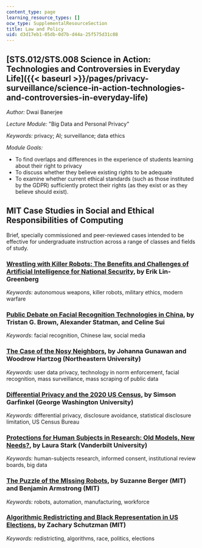 ```yaml
---
content_type: page
learning_resource_types: []
ocw_type: SupplementalResourceSection
title: Law and Policy
uid: d3d17eb1-05db-0d7b-d44a-25f575d31c08
---
```


[STS.012/STS.008 Science in Action: Technologies and Controversies in Everyday Life]({{< baseurl >}}/pages/privacy-surveillance/science-in-action-technologies-and-controversies-in-everyday-life)
--------------------------------------------------------------------------------------------------------------------------------------------------------------------------------------------------

_Author:_ Dwai Banerjee

_Lecture Module:_ "Big Data and Personal Privacy"

_Keywords:_ privacy; AI; surveillance; data ethics

_Module Goals:_

*   To find overlaps and differences in the experience of students learning about their right to privacy
*   To discuss whether they believe existing rights to be adequate
*   To examine whether current ethical standards (such as those instituted by the GDPR) sufficiently protect their rights (as they exist or as they believe should exist).

MIT Case Studies in Social and Ethical Responsibilities of Computing
--------------------------------------------------------------------

Brief, specially commissioned and peer-reviewed cases intended to be effective for undergraduate instruction across a range of classes and fields of study.

### [Wrestling with Killer Robots: The Benefits and Challenges of Artificial Intelligence for National Security](https://mit-serc.pubpub.org/pub/wrestling-with-killer-robots/release/2), by Erik Lin-Greenberg

_Keywords:_ autonomous weapons, killer robots, military ethics, modern warfare

### [Public Debate on Facial Recognition Technologies in China](https://mit-serc.pubpub.org/pub/public-debate-on-facial-recognition-technologies-in-china/release/1), by Tristan G. Brown, Alexander Statman, and Celine Sui

_Keywords_: facial recognition, Chinese law, social media

### [The Case of the Nosy Neighbors](https://mit-serc.pubpub.org/pub/nosy-neighbors/release/2?readingCollection=40dca7f1), by Johanna Gunawan and Woodrow Hartzog (Northeastern University)

_Keywords:_ user data privacy, technology in norm enforcement, facial recognition, mass surveillance, mass scraping of public data

### [Differential Privacy and the 2020 US Census](https://mit-serc.pubpub.org/pub/differential-privacy-2020-us-census/release/1), by Simson Garfinkel (George Washington University)

_Keywords:_ differential privacy, disclosure avoidance, statistical disclosure limitation, US Census Bureau

### [Protections for Human Subjects in Research: Old Models, New Needs?](https://mit-serc.pubpub.org/pub/protections-for-human-subjects/release/1), by Laura Stark (Vanderbilt University)

_Keywords:_ human-subjects research, informed consent, institutional review boards, big data

### [The Puzzle of the MIssing Robots](https://mit-serc.pubpub.org/pub/puzzle-of-missing-robots/release/1), by Suzanne Berger (MIT) and Benjamin Armstrong (MIT)

_Keywords:_ robots, automation, manufacturing, workforce

### [Algorithmic Redistricting and Black Representation in US Elections](https://mit-serc.pubpub.org/pub/algorithmic-redistricting-in-us-elections/release/1), by Zachary Schutzman (MIT)

_Keywords:_ redistricting, algorithms, race, politics, elections